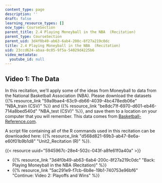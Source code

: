 ```yaml
---
content_type: page
description: ''
draft: false
learning_resource_types: []
ocw_type: CourseSection
parent_title: 2.4 Playing Moneyball in the NBA  (Recitation)
parent_type: CourseSection
parent_uid: 3d4f0b49-ab63-6ab4-200c-8f27a219c0dc
title: 2.4 Playing Moneyball in the NBA  (Recitation)
uid: 23ccd624-abaa-0c05-9f5a-54029d4225b6
video_metadata:
  youtube_id: null
---
```

## Video 1: The Data

In this recitation, we'll apply some of the ideas from Moneyball to data from the National Basketball Association (NBA). Please download the datasets {{% resource_link "59a9bae4-63c9-db66-4039-4bc478edb06e" "NBA_train (CSV)" %}} and {{% resource_link "be8dc71f-6970-d601-eb46-714a8bed540d" "NBA_test (CSV)" %}}, and save them to a location on your computer that you will remember. This data comes from [Basketball-Reference.com](http://www.basketball-reference.com/).

A script file containing all of the R commands used in this recitation can be downloaded here: {{% resource_link "d568d821-69b3-ab47-8e6a-e60f01b9b1d8" "Unit2_Recitation (R)" %}}.

{{< resource uuid="5945967c-28e4-502c-043f-a8fe61f0a40a" >}}

- {{% resource_link "3d4f0b49-ab63-6ab4-200c-8f27a219c0dc" "Back: Playing Moneyball in the NBA (Recitation)" %}}
- {{% resource_link "5ac291e9-f7cb-6b8e-19b1-740753e96bf6" "Continue: Video 2: Playoffs and Wins" %}}